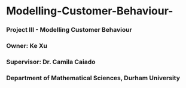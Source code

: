 # Modelling-Customer-Behaviour-
### Project III - Modelling Customer Behaviour
### Owner: Ke Xu
### Supervisor: Dr. Camila Caiado
### Department of Mathematical Sciences, Durham University

